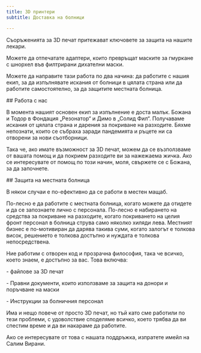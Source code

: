 ```yaml
---
title: 3D принтери
subtitle: Доставка на болници

---
```

Съоръженията за 3D печат притежават ключовете за защита на нашите лекари.

Можете да отпечатате адаптери, които превръщат маските за гмуркане с шнорхел във филтрирани дихателни маски.

Можете да направите тази работа по два начина: да работите с нашия екип, за да изпълнявате искания от болници в цялата страна или да работите самостоятелно, за да защитите местната болница.

\## Работа с нас

В момента нашият основен екип за изпълнение е доста малък. Божана и Тодор в Фондация „Резонатор“ и Димо в „Солид Фил“. Получаваме искания от цялата страна и дарения за покриване на разходите. Бяхме непознати, които се събраха заради пандемията и ръцете ни са отворени за нови съотборници.

Така че, ако имате възможност за 3D печат, можем да се възползваме от вашата помощ и да покрием разходите ви за нажежаема жичка. Ако се интересувате от помощ по този начин, моля, свържете се с Божана, за да започнете.

\## Защита на местната болница

В някои случаи е по-ефективно да се работи в местен мащаб.

По-лесно е да работите с местната болница, когато можете да отидете и да се запознаете лично с персонала. По-лесно е набирането на средства за покриване на разходите, когато покриването на целия фронт персонал в болница струва само няколко хиляди лева. Местният бизнес е по-мотивиран да дарява такива суми, когато залогът е толкова висок, решението е толкова достъпно и нуждата е толкова непосредствена.

Ние работим с отворен код и прозрачна философия, така че всичко, което знаем, е достъпно за вас. Това включва:

\- файлове за 3D печат

\- Правни документи, които използваме за защита на донори и поръчване на маски

\- Инструкции за болничния персонал

Има и нещо повече от просто 3D печат, но тъй като сме работили по тези проблеми, с удоволствие споделяме всичко, което трябва да ви спестим време и да ви накараме да работите.

Ако се интересувате от това с нашата поддръжка, изпратете имейл на Салим Вирани.